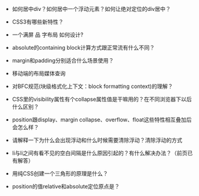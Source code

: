 * 如何居中div？如何居中一个浮动元素？如何让绝对定位的div居中？  
* CSS3有哪些新特性？  
* 一个满屏 品 字布局 如何设计?  
* absolute的containing block计算方式跟正常流有什么不同？  
* margin和padding分别适合什么场景使用？  

* 移动端的布局媒体查询
* 对BFC规范(块级格式化上下文：block formatting context)的理解？
* CSS里的visibility属性有个collapse属性值是干嘛用的？在不同浏览器下以后什么区别？

* position跟display、margin collapse、overflow、float这些特性相互叠加后会怎么样？  
* 请解释一下为什么会出现浮动和什么时候需要清除浮动？清除浮动的方式  
* li与li之间有看不见的空白间隔是什么原因引起的？有什么解决办法？（前页已有解答）
* 用纯CSS创建一个三角形的原理是什么？
* position的值relative和absolute定位原点是？
